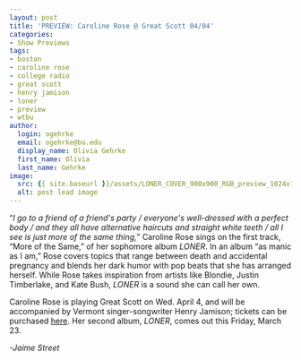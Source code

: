 ```yaml
---
layout: post
title: 'PREVIEW: Caroline Rose @ Great Scott 04/04'
categories:
- Show Previews
tags:
- boston
- caroline rose
- college radio
- great scott
- henry jamison
- loner
- preview
- wtbu
author:
  login: ogehrke
  email: ogehrke@bu.edu
  display_name: Olivia Gehrke
  first_name: Olivia
  last_name: Gehrke
image:
  src: {{ site.baseurl }}/assets/LONER_COVER_900x900_RGB_preview_1024x1024.jpg
  alt: post lead image
---
```


“_I go to a friend of a friend's party / everyone's well-dressed with a perfect body / and they all have alternative haircuts and straight white teeth / all I see is just more of the same thing,_” Caroline Rose sings on the first track, “More of the Same,” of her sophomore album _LONER_. In an album “as manic as I am,” Rose covers topics that range between death and accidental pregnancy and blends her dark humor with pop beats that she has arranged herself. While Rose takes inspiration from artists like Blondie, Justin Timberlake, and Kate Bush, _LONER_ is a sound she can call her own.

Caroline Rose is playing Great Scott on Wed. April 4, and will be accompanied by Vermont singer-songwriter Henry Jamison; tickets can be purchased [here](https://www.axs.com/events/347364/caroline-rose-tickets?skin=greatscott). Her second album, _LONER_, comes out this Friday, March 23.

_\-Jaime Street_